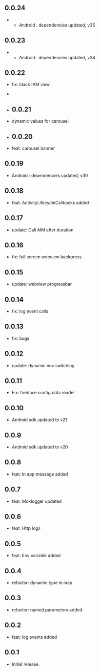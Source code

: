 ## 0.0.24

* * Android : dependencies updated, v35

## 0.0.23

* * Android : dependencies updated, v34
## 0.0.22

* fix: black IAM view
* 
* ## 0.0.21

* dynamic values for carousel

* ## 0.0.20

* feat: carousel banner

## 0.0.19

* Android : dependencies updated, v30

## 0.0.18

* feat: ActivityLifecycleCallbacks added

## 0.0.17

* update: Call AIM after duration

## 0.0.16

* fix: full screen webview backpress

## 0.0.15

* update: webview progressbar

## 0.0.14

* fix: log event calls

## 0.0.13

* fix: bugs

## 0.0.12

* update: dynamic env switching

## 0.0.11

* Fix: firebase config data reader

## 0.0.10

* Android sdk updated to v21

## 0.0.9

* Android sdk updated to v20

## 0.0.8

* feat: In app message added

## 0.0.7

* feat: Moklogger updated

## 0.0.6

* feat: Http logs

## 0.0.5

* feat: Env variable added

## 0.0.4

* refactor: dynamic type in map

## 0.0.3

* refactor: named parameters added

## 0.0.2

* feat: log events added

## 0.0.1

* Initial release.

